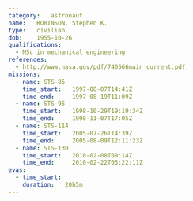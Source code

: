 ```yaml
---
category:	astronaut
name:	ROBINSON, Stephen K.
type:	civilian
dob:	1955-10-26
qualifications:
  - MSc in mechanical engineering
references:
  - http://www.nasa.gov/pdf/740566main_current.pdf
missions:
  - name: STS-85
    time_start:   1997-08-07T14:41Z
    time_end:     1997-08-19T11:09Z
  - name: STS-95
    time_start:   1998-10-29T19:19:34Z
    time_end:     1998-11-07T17:05Z
  - name: STS-114
    time_start:   2005-07-26T14:39Z
    time_end:     2005-08-09T12:11:23Z
  - name: STS-130
    time_start:   2010-02-08T09:14Z
    time_end:     2010-02-22T03:22:11Z
evas:
  - time_start: 
    duration:   20h5m
---
```

